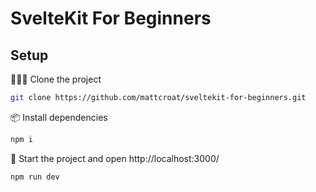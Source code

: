 # SvelteKit For Beginners

## Setup

🧑‍🤝‍🧑 Clone the project

```sh
git clone https://github.com/mattcroat/sveltekit-for-beginners.git
```

📦️ Install dependencies

```sh
npm i
```

🦄 Start the project and open http://localhost:3000/

```sh
npm run dev
```
